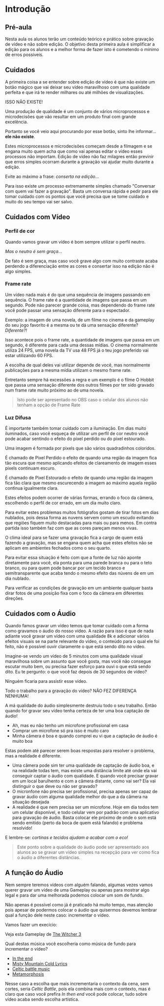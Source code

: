 # Introdução

## Pré-aula
Nesta aula os alunos terão um conteúdo teórico e prático sobre gravação de vídeo e não sobre edição. O objetivo desta primeira aula é simplificar a edição para os alunos e a melhor forma de fazer isto é cometendo o mínimo de erros possíveis.

## Cuidados
A primeira coisa a se entender sobre edição de vídeo é que não existe um botão mágico que vai deixar seu vídeo maravilhoso com uma qualidade perfeita e que irá te render milhares ou até milhões de visualizações.

ISSO NÃO EXISTE!

Uma produção de qualidade é um conjunto de vários microprocessos e microdecisões que vão resultar em um produto final com grande excelência.

Portanto se você veio aqui procurando por esse botão, sinto lhe informar... **ele não existe**.

Estes microprocessos e microdecisões começam desde a filmagem e se engana muito quem acha que como vai apenas editar o vídeo esses processos não importam. Edição de vídeo não faz milagres então previnir que erros simples ocorram durante a gravação vai ajudar muito durante a edição.

Evite ao máximo a frase: *conserta na edição...*

Para isso existe um processo extremamente simples chamado "Conversar com quem vai fazer a gravação". Basta um conversa rápida e pedir para ele tomar cuidado com os pontos que você precisa que se tome cuidado e muito do seu tempo vai ser salvo.

## Cuidados com Vídeo

### Perfil de cor
Quando vamos gravar um vídeo é bom sempre utilizar o perfil neutro.

*Mas o neutro é sem graça...*

De fato é sem graça, mas caso você grave algo com muito contraste acaba perdendo a diferenciação entre as cores e consertar isso na edição não é algo simples.

### Frame rate
Um vídeo nada mais é do que uma sequência de imagens passando em sequência. O frame rate é a quantidade de imagens que passa em um segundo. Pode não parecer grande coisa, mas dependendo do frame rate você pode passar uma sensação diferente para o espectador.

Exemplo: a imagem de uma novela, de um filme no cinema e da gameplay do seu jogo favorito é a mesma ou te dá uma sensação diferente? *Diferente?!*

Isso acontece pois o frame rate, a quantidade de imagens que passa em um segundo, é diferente para cada uma dessas mídias. O cinema normalmente utiliza 24 FPS, uma novela da TV usa 48 FPS já o teu jogo preferido vai estar utilizando 60 FPS.

A escolha de qual deles vai utilizar depende de você, mas normalmente publicações para a mesma mídia utilizam o mesmo frame rate. 

Entretanto sempre há excessões a regra e um exemplo é o filme O Hobbit que passa uma sensação diferente dos outros filmes por ter sido gravado num frame rate muito próximo ao de uma novela.

> Isto pode ser apresentado no OBS caso o celular dos alunos não tenham a opção de Frame Rate

### Luz Difusa
É importante também tomar cuidado com a iluminação. Em dias muito iluminados, caso você esqueça de utilizar um perfil de cor neutro você pode acabar sentindo o efeito do pixel perdido ou do pixel estourado.

Uma imagem é formada por pixels que são vários quadradinhos coloridos. 

É chamado de Pixel Perdido o efeito de quando uma região da imagem fica tão escura que mesmo aplicando efeitos de clareamento de imagem esses pixels continuam escuro.

É chamado de Pixel Estourado o efeito de quando uma região da imagem fica tão clara que mesmo escurecendo a imagem ao máximo aquela região continua igualmente clara.

Estes efeitos podem ocorrer de várias formas, errando o foco da câmera, escolhendo o perfil de cor errado, em um dia muito claro.

Para evitar estes problemas muitos fotógrafos gostam de tirar fotos em dias nublados, pois dessa forma as nuvens servem como um escudo evitando que regiões fiquem muito destacadas para mais ou para menos. Em contra partida isso também faz com que as cores pareçam menos vivas.

O clima ideal para se fazer uma gravação fica a cargo de quem está fazendo a gravação, mas se engana quem acha que estes efeitos não se aplicam em ambientes fechados como o seu quarto.

Para evitar essa situação é feito com que a fonte de luz não aponte diretamente para você, ela ponta para uma parede branca ou para o teto branco, ou para quem pode bancar por um tecido branco e semitransparente que acaba tendo o mesmo efeito das núvens de em um dia nublado.

Para verificar as condições de gravação em um ambiente qualquer basta dirar fotos de uma posição fixa com o foco da câmera em diferentes direções.

## Cuidados com o Áudio
Quando famos gravar um vídeo temos que tomar cuidado com a forma como gravamos o áudio do nosso vídeo. A razão para isso é que de nada adiante você gravar um vídeo com uma qualidade 8k e adicionar vários efeitos visuais se na parte relevante do vídeo, o conteúdo para o qual ele foi feito, não é possível ouvir claramente o que está sendo dito no vídeo.

Imagine-se vendo um vídeo de 5 minutos com uma qualidade visual maravilhosa sobre um assunto que você gosta, mas você não consegue escutar muito bem, ou precisa fazer esforço para ouvi o que está sendo dito. Eu te pergunto: o que você faz depois de 30 segundos de vídeo?

Ninguém ficaria para assistir esse vídeo.

Todo o trabalho para a gravação do vídeo? NÃO FEZ DIFERENÇA NENHUMA!

A má qualidade do áudio simplesmente destruiu todo o seu trabalho. Então quando for gravar seu vídeo tenha certeza de ter uma boa captação de áudio!

- Ah, mas eu não tenho um microfone profissional em casa
- Comprar um microfone só pra isso é muito caro
- Minha câmera é boa e quando comprei eu vi que a captação de áudio é muito boa

Estas podem até parecer serem boas respostas para resolver o problema, mas a realidade é diferente.

- Uma câmera pode sim ter uma qualidade de captação de áudio boa, e na realidade todas tem, mas existe uma distância limite até onde ela vai conseguir captar o áudio com qualidade. E quando você precisar gravar em um local barulhento e com a câmera distante, como vai ser? Ela vai distinguir o que deve ou não ser gravado?
- O micronfone não precisa ser profissional, precisa apenas ser capaz de gravar áudio com alguma qualidade melhor do que a da câmera na situação desejada
- A realidade é que nem precisa ser um microfone. Hoje em dia todos tem um celular disponível, e todo celular vem por padrão com uma aplicativo para gravação de áudio. Basta colocar ele próximo de onde o som está sendo emitido (perto da boca de quem está falando) e problema resolvido!

E lembre-se: *cortinas e tecidos ajudam a acabar com o eco!*

> Este ponto sobre a qualidade do áudio pode ser apresentado aos alunos ao se gravar um vídeo simples na recepção para ver como fica o áudio a diferentes distâncias.

## A função do Áudio
Nem sempre teremos vídeos com alguém falando, algumas vezes vamos querer gravar um vídeo de uma Gameplay ou apenas para mostrar algo legal e para dar uma melhorada podemos colocar um som de fundo.

Não apenas é possível como já é praticado há muito tempo, mas atenção pois apesar de podermos colocar o áudio que quisermos devemos lembrar qual a função dele neste caso: incrementar o vídeo.

Vamos fazer um execício: 

Veja esta Gameplay de [The Witcher 3](https://youtu.be/TVlAEO17-p4?t=98)

Qual destas música você escolheria como música de fundo para incrementar o vídeo?

- [In the end](https://youtu.be/eVTXPUF4Oz4?t=29)
- [Misty Mountain Cold Lyrics](https://youtu.be/16QXu3E3NEU?list=RDQMEx-4_hjnXwI&t=40)
- [Celtic battle music](https://youtu.be/3tzE98pQH08?list=RDQMEx-4_hjnXwI&t=49)
- [Metamorphosis](https://youtu.be/lJvRohYSrZM?t=10)

Nesse caso a escolha que mais incrementaria o contexto da cena, sem cortes, seria *Celtic Battle*, pois ela combina mais com o contexto, mas é claro que caso você prefira *In then end* você pode colocar, tudo sobre vídeo acaba sendo escolha artística.


